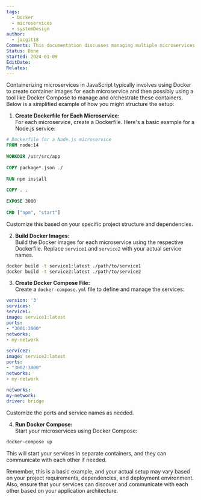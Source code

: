 ```yaml
---
tags:
  - Docker
  - microservices
  - systemDesign
author:
  - jacgit18
Comments: This documentation discusses managing multiple microservices within docker.
Status: Done
Started: 2024-01-09
EditDate: 
Relates:
---
```

Containerizing microservices in JavaScript typically involves using Docker to create container images for each microservice and then possibly using a tool like Docker Compose to manage and orchestrate these containers. Below is a simplified example of how you might structure the setup:  
  
1. **Create Dockerfile for Each Microservice:**  
For each microservice, create a Dockerfile. Here's a basic example for a Node.js service:  
  
```dockerfile  
# Dockerfile for a Node.js microservice  
FROM node:14  
  
WORKDIR /usr/src/app  
  
COPY package*.json ./  
  
RUN npm install  
  
COPY . .  
  
EXPOSE 3000  
  
CMD ["npm", "start"]  
```  
  
Customize this based on your specific project structure and dependencies.  
  
2. **Build Docker Images:**  
Build the Docker images for each microservice using the respective Dockerfile. Replace `service1` and `service2` with your actual service names.  
  
```bash  
docker build -t service1:latest ./path/to/service1  
docker build -t service2:latest ./path/to/service2  
```  
  
3. **Create Docker Compose File:**  
Create a `docker-compose.yml` file to define and manage the services:  
  
```yaml  
version: '3'  
services:  
service1:  
image: service1:latest  
ports:  
- "3001:3000"  
networks:  
- my-network  
  
service2:  
image: service2:latest  
ports:  
- "3002:3000"  
networks:  
- my-network  
  
networks:  
my-network:  
driver: bridge  
```  
  
Customize the ports and service names as needed.  
  
4. **Run Docker Compose:**  
Start your microservices using Docker Compose:  
  
```bash  
docker-compose up  
```  
  
This will start your services in separate containers, and they can communicate with each other if needed.  
  
Remember, this is a basic example, and your actual setup may vary based on your project requirements, dependencies, and deployment environment. Also, ensure that your services can discover and communicate with each other based on your application architecture.